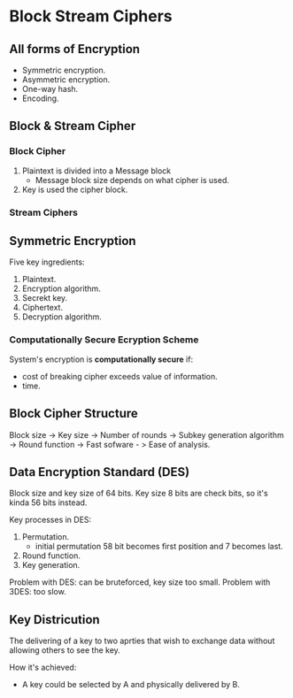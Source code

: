# Block Stream Ciphers

## All forms of Encryption
- Symmetric encryption.
- Asymmetric encryption.
- One-way hash.
- Encoding.

## Block & Stream Cipher
### Block Cipher

1. Plaintext is divided into a Message block
   - Message block size depends on what cipher is used.
2. Key is used the cipher block.

### Stream Ciphers

## Symmetric Encryption
Five key ingredients:
1. Plaintext.
2. Encryption algorithm.
3. Secrekt key.
4. Ciphertext.
5. Decryption algorithm.

### Computationally Secure Ecryption Scheme
System's encryption is **computationally secure** if:
- cost of breaking cipher exceeds value of information.
- time.

## Block Cipher Structure
Block size -> Key size -> Number of rounds -> Subkey generation algorithm -> Round function -> Fast sofware - > Ease of analysis.

## Data Encryption Standard (DES)
Block size and key size of 64 bits. Key size 8 bits are check bits, so it's kinda 56 bits instead.

Key processes in DES:
1. Permutation.
   - initial permutation 58 bit becomes first position and 7 becomes last.
2. Round function.
3. Key generation.

Problem with DES: can be bruteforced, key size too small.
Problem with 3DES: too slow.

## Key Districution
The delivering of a key to two aprties that wish to exchange data without allowing others to see the key.

How it's achieved:
- A key could be selected by A and physically delivered by B.


